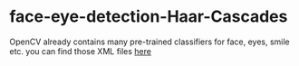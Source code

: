 # face-eye-detection-Haar-Cascades
OpenCV already contains many pre-trained classifiers for face, eyes, smile etc.
you can find those XML files 
[here](https://github.com/opencv/opencv/tree/master/data/haarcascades)
